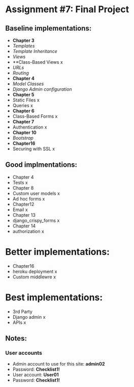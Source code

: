 # Assignment #7: Final Project

## Baseline implementations:

- **Chapter 3**				
- *Templates*		
- *Template Inheritance*		
- *Views*		
- **Class-Based Views	x			
- *URLs*			
- *Routing*			
- **Chapter 4**				
- *Model Classes*		
- *Django Admin configuration*			
- **Chapter 5**				
- Static Files	x			
- Queries	x			
- **Chapter 6**				
- Class-Based Forms	x			
- **Chapter 7**				
- Authentication	x
- **Chapter 10**				
- *Bootstrap*
- **Chapter16**				
- Securing with SSL	x			

## Good implmentations:
- Chapter 4					
- Tests		x
- Chapter 8				
- Custom user models		x		
- Ad hoc forms		x
- Chapter12				
- Email		x		
- Chapter 13				
- django_crispy_forms		x		
- Chapter 14				
- authorization		x

# Better implementations:
- Chapter16				
- heroku deployment			x		
- Custom middlewre			x

# Best implementations:
- 3rd Party				
- Django admin				x
- APIs				x

## Notes:
### User accounts
- Admin account to use for this site: **admin02**
- Password: **Checklist1!**
- User account: **User01**
- Password: **Checklist1!**
